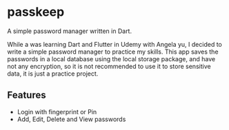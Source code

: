 # passkeep

A simple password manager written in Dart.

While a was learning Dart and Flutter in Udemy with Angela yu,
I decided to write a simple password manager to practice my skills.
This app saves the passwords in a local database using the local storage package, and
have not any encryption, so it is not recommended to use it to store sensitive data,
it is just a practice project.

## Features
- Login with fingerprint or Pin
- Add, Edit, Delete and View passwords